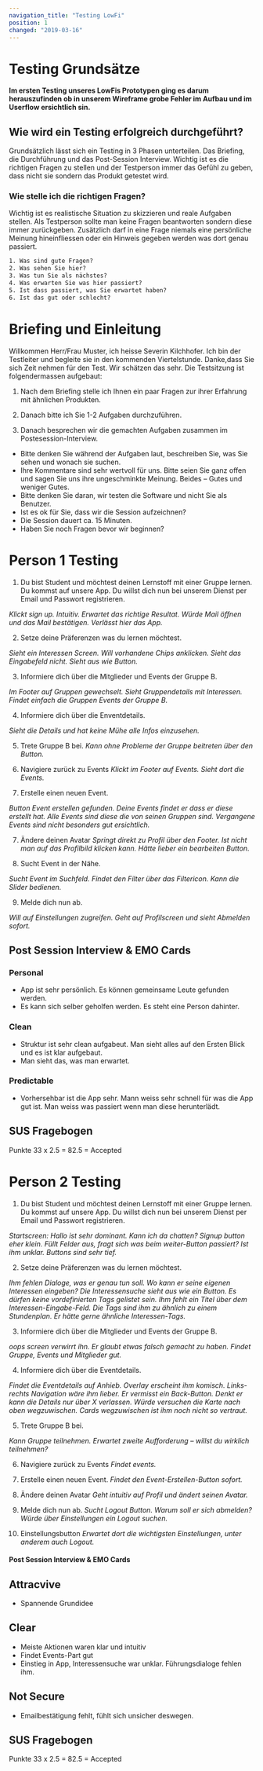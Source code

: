 ```yaml
---
navigation_title: "Testing LowFi"
position: 1
changed: "2019-03-16"
---
```


# Testing Grundsätze
**Im ersten Testing unseres LowFis Prototypen ging es darum herauszufinden ob in unserem Wireframe grobe Fehler im Aufbau und im Userflow ersichtlich sin.**

## Wie wird ein Testing erfolgreich durchgeführt?
Grundsätzlich lässt sich ein Testing in 3 Phasen unterteilen. Das Briefing, die Durchführung und das Post-Session Interview. Wichtig ist es die richtigen Fragen zu stellen und der Testperson immer das Gefühl zu geben, dass nicht sie sondern das Produkt getestet wird.

### Wie stelle ich die richtigen Fragen?
Wichtig ist es realistische Situation zu skizzieren und reale Aufgaben stellen. Als Testperson sollte man keine Fragen beantworten sondern diese immer zurückgeben. Zusätzlich darf in eine Frage niemals eine persönliche Meinung hineinfliessen oder ein Hinweis gegeben werden was dort genau passiert.

```html
1. Was sind gute Fragen?
2. Was sehen Sie hier?
3. Was tun Sie als nächstes?
4. Was erwarten Sie was hier passiert?
5. Ist dass passiert, was Sie erwartet haben?
6. Ist das gut oder schlecht?
```

# Briefing und Einleitung

Willkommen Herr/Frau Muster, ich heisse Severin Kilchhofer. Ich bin der Testleiter und begleite sie in den kommenden Viertelstunde. Danke,dass Sie sich Zeit nehmen für den Test. Wir schätzen das sehr. Die Testsitzung ist folgendermassen aufgebaut:

1. Nach dem Briefing stelle ich Ihnen ein paar Fragen zur ihrer Erfahrung mit ähnlichen Produkten.

2. Danach bitte ich Sie 1-2 Aufgaben durchzuführen.

3. Danach besprechen wir die gemachten Aufgaben zusammen im Postesession-Interview.

* Bitte denken Sie während der Aufgaben laut, beschreiben Sie, was Sie sehen und wonach sie suchen.
* Ihre Kommentare sind sehr wertvoll für uns. Bitte seien Sie ganz offen und sagen Sie uns ihre ungeschminkte Meinung. Beides – Gutes und weniger Gutes.
* Bitte denken Sie daran, wir testen die Software und nicht Sie als Benutzer.
* Ist es ok für Sie, dass wir die Session aufzeichnen?
* Die Session dauert ca. 15 Minuten.
* Haben Sie noch Fragen bevor wir beginnen?

# Person 1 Testing

1. Du bist Student und möchtest deinen Lernstoff mit einer Gruppe lernen. Du kommst auf unsere App. Du willst dich nun bei unserem Dienst per Email und Passwort registrieren.

*Klickt sign up. Intuitiv. Erwartet das richtige Resultat. Würde Mail öffnen und das Mail bestätigen. Verlässt hier das App.*
 

2. Setze deine Präferenzen was du lernen möchtest.

*Sieht ein Interessen Screen. Will vorhandene Chips anklicken. Sieht das Eingabefeld nicht. Sieht aus wie Button.*

3. Informiere dich über die Mitglieder und Events der Gruppe B.

*Im Footer auf Gruppen gewechselt. Sieht Gruppendetails mit Interessen. Findet einfach die Gruppen Events der Gruppe B.*
    
4. Informiere dich über die Enventdetails.

*Sieht die Details und hat keine Mühe alle Infos einzusehen.*

5. Trete Gruppe B bei.
*Kann ohne Probleme der Gruppe beitreten über den Button.*
    
6. Navigiere zurück zu Events
*Klickt im Footer auf Events. Sieht dort die Events.*
    
6. Erstelle einen neuen Event.

*Button Event erstellen gefunden. Deine Events findet er dass er diese erstellt hat. Alle Events sind diese die von seinen Gruppen sind. Vergangene Events sind nicht besonders gut ersichtlich.*

7. Ändere deinen Avatar
 *Springt direkt zu Profil über den Footer. Ist nicht man auf das Profilbild klicken kann. Hätte lieber ein bearbeiten Button.*

8. Sucht Event in der Nähe.

*Sucht Event im Suchfeld. Findet den Filter über das Filtericon. Kann die Slider bedienen.*

9.  Melde dich nun ab.

*Will auf Einstellungen zugreifen. Geht auf Profilscreen und sieht Abmelden sofort.*

## Post Session Interview & EMO Cards
### Personal
* App ist sehr persönlich. Es können gemeinsame Leute gefunden werden.
* Es kann sich selber geholfen werden. Es steht eine Person dahinter.

### Clean
* Struktur ist sehr clean aufgabeut. Man sieht alles auf den Ersten Blick und es ist klar aufgebaut.
* Man sieht das, was man erwartet.
### Predictable
* Vorhersehbar ist die App sehr. Mann weiss sehr schnell für was die App gut ist. Man weiss was passiert wenn man diese herunterlädt.

## SUS Fragebogen
Punkte 33 x 2.5 = 82.5 = Accepted


# Person 2 Testing

1. Du bist Student und möchtest deinen Lernstoff mit einer Gruppe lernen. Du kommst auf unsere App. Du willst dich nun bei unserem Dienst per Email und Passwort registrieren. 

*Startscreen: Hallo ist sehr dominant. Kann ich da chatten? Signup button eher klein.*
*Füllt Felder aus, fragt sich was beim weiter-Button passiert? Ist ihm unklar. Buttons sind sehr tief.*

2. Setze deine Präferenzen was du lernen möchtest.

*Ihm fehlen Dialoge, was er genau tun soll. Wo kann er seine eigenen Interessen eingeben? Die Interessensuche sieht aus wie ein Button. Es dürfen keine vordefinierten Tags gelistet sein. Ihm fehlt ein Titel über dem Interessen-Eingabe-Feld. Die Tags sind ihm zu ähnlich zu einem Stundenplan. Er hätte gerne ähnliche Interessen-Tags.*
    
3. Informiere dich über die Mitglieder und Events der Gruppe B.

*oops screen verwirrt ihn. Er glaubt etwas falsch gemacht zu haben. Findet Gruppe, Events und Mitglieder gut.*

4. Informiere dich über die Eventdetails.

*Findet die Eventdetails auf Anhieb. Overlay erscheint ihm komisch. Links-rechts Navigation wäre ihm lieber. Er vermisst ein Back-Button. Denkt er kann die Details nur über X verlassen. Würde versuchen die Karte nach oben wegzuwischen. Cards wegzuwischen ist ihm noch nicht so vertraut.*

5. Trete Gruppe B bei.

*Kann Gruppe teilnehmen. Erwartet zweite Aufforderung – willst du wirklich teilnehmen?*


6. Navigiere zurück zu Events
*Findet events.*

7. Erstelle einen neuen Event.
*Findet den Event-Erstellen-Button sofort.*

8. Ändere deinen Avatar
*Geht intuitiv auf Profil und ändert seinen Avatar.*

9. Melde dich nun ab.
*Sucht Logout Button. Warum soll er sich abmelden? Würde über Einstellungen ein Logout suchen.*

10. Einstellungsbutton
*Erwartet dort die wichtigsten Einstellungen, unter anderem auch Logout.*

#### Post Session Interview & EMO Cards
## Attracvive
* Spannende Grundidee

## Clear
* Meiste Aktionen waren klar und intuitiv
* Findet Events-Part gut
* Einstieg in App, Interessensuche war unklar. Führungsdialoge fehlen ihm. 

## Not Secure
* Emailbestätigung fehlt, fühlt sich unsicher deswegen.

## SUS Fragebogen 
Punkte 33 x 2.5 = 82.5 = Accepted



